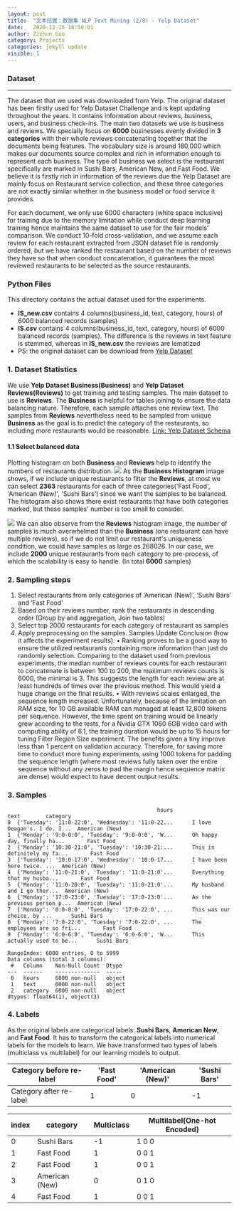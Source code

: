 ```yaml
---
layout: post
title:  "文本挖掘：数据集 NLP Text Mining (2/8) - Yelp Dataset"
date:   2020-12-15 18:50:01
author: Zizhun Guo
category: Projects
categories: jekyll update
visible: 1
---
```


### Dataset
---
The dataset that we used was downloaded from Yelp. The original dataset has been firstly used for Yelp Dataset Challenge and is kept updating throughout the years. It contains information about reviews, business, users, and business check-ins. The main two datasets we use is business and reviews. We specially focus on **6000** businesses evenly divided in **3 categories** with their whole reviews concatenating together that the documents being features. The vocabulary size is around 180,000 which makes our documents source complex and rich in information enough to represent each business. The type of business we select is the restaurant specifically are marked in Sushi Bars, American New, and Fast Food. We believe it is firstly rich in information of the reviews due the Yelp Dataset are mainly focus on Restaurant service collection, and these three categories are not exactly similar whether in the business model or food service it provides.

For each document, we only use 6000 characters (white space inclusive) for training due to the memory limitation while conduct deep learning training hence maintains the same dataset to use for the fair models’ comparison. We conduct 10-fold cross-validation, and we assume each review for each restaurant extracted from JSON dataset file is randomly ordered, but we have ranked the restaurant based on the number of reviews they have so that when conduct concatenation, it guarantees the most reviewed restaurants to be selected as the source restaurants.

### Python Files
This directory contains the actual dataset used for the experiments.
- **IS_new.csv** contains 4 columns(business_id, text, category, hours)  of 6000 balanced records (samples)
- **IS.csv** contains 4 columns(business_id, text, category, hours)  of 6000 balanced records (samples). The difference is the reviews in text feature is stemmed, whereas in **IS_new.csv** the reviews are lematized
- PS: the original dataset can be download from [Yelp Dataset](https://www.yelp.com/dataset) 

### 1. Dataset Statistics
We use **Yelp Dataset Business(Business)** and **Yelp Dataset Reviews(Reviews)** to get training and testing samples. The main dataset to use is **Reviews**. The **Business** is helpful for tables joining to ensure the data balancing nature. Therefore, each sample attaches one review text. The samples from **Reviews** nevertheless need to be sampled from unique **Business** as the goal is to predict the category of the restaurants, so including more restaurants would be reasonable. [Link: Yelp Dataset Schema](https://www.yelp.com/dataset/documentation/main)

#### 1.1 Select balanced data
Plotting histogram on both **Business** and **Reviews** help to identify the numbers of restaurants distribution.
![]({{site.url}}/assets/2020-12-15-Text-Mining/images/dataset/Restaurants_Cat_Hist.png)
As the **Business Histogram** image shows, if we include unique restaurants to filter the **Reviews**, at most we can select **2363** restaurants for each of three categories('Fast Food', 'American (New)', 'Sushi Bars') since we want the samples to be balanced. The histogram also shows there exist restaurants that have both categories marked, but these samples' number is too small to consider.

![]({{site.url}}/assets/2020-12-15-Text-Mining/images/dataset/Restaurants_Cat_Reviews_Hist.png)
We can also observe from the **Reviews** histogram image, the number of samples is much overwhelmed than the **Business** (one restaurant can have multiple reviews), so if we do not limit our restaurant's uniqueness condition, we could have samples as large as 268026. In our case, we include **2000** unique restaurants from each category to pre-process, of which the scalability is easy to handle. (In total **6000** samples)

### 2. Sampling steps
1.	Select restaurants from only categories of ‘American (New)’, ‘Sushi Bars’ and ‘Fast Food’
2.	Based on their reviews number, rank the restaurants in descending order (Group by and aggregation, Join two tables)
3.	Select top 2000 restaurants for each category of restaurant as samples 
4.	Apply preprocessing on the samples.
Samples Update Conclusion (how it affects the experiment results):
•	Ranking proves to be a good way to ensure the utilized restaurants containing more information than just do randomly selection. Comparing to the dataset used from previous experiments, the median number of reviews counts for each restaurant to concatenate is between 100 to 200, the maximum reviews counts is 6000, the minimal is 3. This suggests the length for each review are at least hundreds of times over the previous method. This would yield a huge change on the final results.
•	With reviews scales enlarged, the sequence length increased. Unfortunately, because of the limitation on RAM size, for 10 GB available RAM can managed at least 12,800 tokens per sequence. However, the time spent on training would be linearly grew according to the tests, for a Nvidia GTX 1060 6GB video card with computing ability of 6.1, the training duration would be up to 15 hours for tuning Filter Region Size experiment. The benefits given a tiny improve less than 1 percent on validation accuracy. Therefore, for saving more time to conduct more tuning experiments, using 1000 tokens for padding the sequence length (where most reviews fully taken over the entire sequence without any zeros to pad the margin hence sequence matrix are dense) would expect to have decent output results.

### 3. Samples

```
                                               hours                           text        category
0  {'Tuesday': '11:0-22:0', 'Wednesday': '11:0-22...      I love Deagan's. I do. I...  American (New)
1  {'Monday': '9:0-0:0', 'Tuesday': '9:0-0:0', 'W...      Oh happy day, finally ha...       Fast Food
2  {'Monday': '10:30-21:0', 'Tuesday': '10:30-21:...      This is definitely my fa...       Fast Food
3  {'Tuesday': '10:0-17:0', 'Wednesday': '10:0-17...      I have been here twice. ...  American (New)
4  {'Monday': '11:0-21:0', 'Tuesday': '11:0-21:0'...      Everything that my husba...       Fast Food
5  {'Monday': '11:0-20:0', 'Tuesday': '11:0-21:0'...      My husband and I go ther...  American (New)
6  {'Monday': '17:0-23:0', 'Tuesday': '17:0-23:0'...      As the previous person p...  American (New)
7  {'Monday': '0:0-0:0', 'Tuesday': '17:0-22:0', ...      This was our choice, by ...      Sushi Bars
8  {'Monday': '7:0-22:0', 'Tuesday': '7:0-22:0', ...      The employees are so fri...       Fast Food
9  {'Monday': '6:0-6:0', 'Tuesday': '6:0-6:0', 'W...      This actually used to be...      Sushi Bars

RangeIndex: 6000 entries, 0 to 5999
Data columns (total 3 columns):
 #   Column    Non-Null Count  Dtype
---  ------    --------------  -----
 0   hours     6000 non-null   object
 1   text      6000 non-null   object
 2   category  6000 non-null   object
dtypes: float64(1), object(3)

```

### 4. Labels
As the original labels are categorical labels: **Sushi Bars**, **American New**, and **Fast Food**. It has to transform the categorical labels into numerical labels for the models to learn. We have transformed two types of labels (multiclass vs multilabel) for our learning models to output.

| Category before re-label | 'Fast Food' | 'American (New)' | 'Sushi Bars' |
|--------------------------|-------------|------------------|--------------|
| Category after re-label  | 1           | 0                | -1           |

|index	|category |Multiclass	|Multilabel(One-hot Encoded)|
|--|--|--|--|
|0	|Sushi Bars |-1	|1	0	0|
|1	|Fast Food |1	|0	0	1|
|2	|Fast Food |1	|0	0	1|
|3	|American (New) |0	|0	1	0|
|4	|Fast Food |1	|0	0	1|
